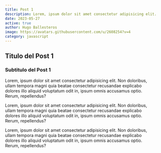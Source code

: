 ```yaml
---
title: Post 1
description: Lorem, ipsum dolor sit amet consectetur adipisicing elit. Non doloribus, ullam tempora magni quia beatae consectetur recusandae explicabo dolores illo aliquid voluptatum odit in, ipsum omnis accusamus optio. Rerum, repellendus?
date: 2023-05-27
active: true
author: Hugo Ballesteros
image: https://avatars.githubusercontent.com/u/2608254?v=4
category: javascript
---
```


## Titulo del Post 1

### Subtitulo del Post 1

Lorem, ipsum dolor sit amet consectetur adipisicing elit. Non doloribus, ullam tempora magni quia beatae consectetur recusandae explicabo dolores illo aliquid voluptatum odit in, ipsum omnis accusamus optio. Rerum, repellendus?

Lorem, ipsum dolor sit amet consectetur adipisicing elit. Non doloribus, ullam tempora magni quia beatae consectetur recusandae explicabo dolores illo aliquid voluptatum odit in, ipsum omnis accusamus optio. Rerum, repellendus?

Lorem, ipsum dolor sit amet consectetur adipisicing elit. Non doloribus, ullam tempora magni quia beatae consectetur recusandae explicabo dolores illo aliquid voluptatum odit in, ipsum omnis accusamus optio. Rerum, repellendus?





